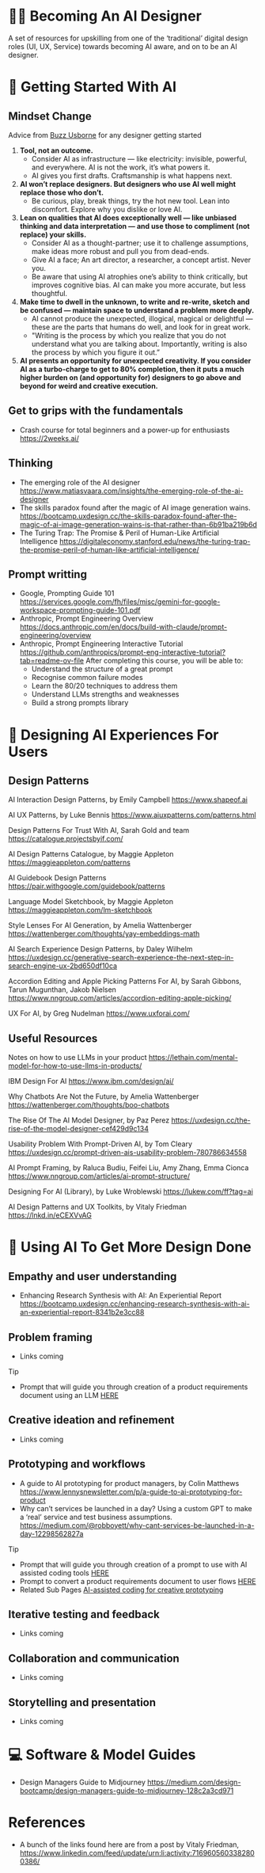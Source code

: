 # 🧑‍🎨 Becoming An AI Designer

A set of resources for upskilling from one of the ‘traditional’ digital design roles (UI, UX, Service) towards becoming AI aware, and on to be an AI designer.


# 🏁 Getting Started With AI

## Mindset Change
Advice from [Buzz Usborne](https://www.linkedin.com/in/buzz/) for any designer getting started

1. **Tool, not an outcome.**
    - Consider AI as infrastructure — like electricity: invisible, powerful, and everywhere. AI is not the work, it’s what powers it.
    - AI gives you first drafts. Craftsmanship is what happens next.
2. **AI won’t replace designers. But designers who use AI well might replace those who don’t.**
    - Be curious, play, break things, try the hot new tool. Lean into discomfort. Explore why you dislike or love AI.
3. **Lean on qualities that AI does exceptionally well — like unbiased thinking and data interpretation — and use those to compliment (not replace) your skills.**
    - Consider AI as a thought-partner; use it to challenge assumptions, make ideas more robust and pull you from dead-ends.
    - Give AI a face; An art director, a researcher, a concept artist. Never you.
    - Be aware that using AI atrophies one’s ability to think critically, but improves cognitive bias. AI can make you more accurate, but less thoughtful.
4. **Make time to dwell in the unknown, to write and re-write, sketch and be confused — maintain space to understand a problem more deeply.**
    - AI cannot produce the unexpected, illogical, magical or delightful — these are the parts that humans do well, and look for in great work.
    - "Writing is the process by which you realize that you do not understand what you are talking about. Importantly, writing is also the process by which you figure it out.”
5. **AI presents an opportunity for unexpected creativity. If you consider AI as a turbo-charge to get to 80% completion, then it puts a much higher burden on (and opportunity for) designers to go above and beyond for weird and creative execution.**

## Get to grips with the fundamentals
- Crash course for total beginners and a power-up for enthusiasts https://2weeks.ai/

## Thinking
- The emerging role of the AI designer https://www.matiasvaara.com/insights/the-emerging-role-of-the-ai-designer
- The skills paradox found after the magic of AI image generation wains. https://bootcamp.uxdesign.cc/the-skills-paradox-found-after-the-magic-of-ai-image-generation-wains-is-that-rather-than-6b91ba219b6d
- The Turing Trap: The Promise & Peril of Human-Like Artificial Intelligence https://digitaleconomy.stanford.edu/news/the-turing-trap-the-promise-peril-of-human-like-artificial-intelligence/

## Prompt writting
- Google, Prompting Guide 101 https://services.google.com/fh/files/misc/gemini-for-google-workspace-prompting-guide-101.pdf
- Anthropic, Prompt Engineering Overview https://docs.anthropic.com/en/docs/build-with-claude/prompt-engineering/overview
- Anthropic, Prompt Engineering Interactive Tutorial https://github.com/anthropics/prompt-eng-interactive-tutorial?tab=readme-ov-file After completing this course, you will be able to:
  - Understand the structure of a great prompt
  - Recognise common failure modes
  - Learn the 80/20 techniques to address them
  - Understand LLMs strengths and weaknesses
  - Build a strong prompts library

# 🤷 Designing AI Experiences For Users

## Design Patterns

AI Interaction Design Patterns, by Emily Campbell
https://www.shapeof.ai

AI UX Patterns, by Luke Bennis
https://www.aiuxpatterns.com/patterns.html

Design Patterns For Trust With AI, Sarah Gold and team
https://catalogue.projectsbyif.com/

AI Design Patterns Catalogue, by Maggie Appleton
https://maggieappleton.com/patterns

AI Guidebook Design Patterns
https://pair.withgoogle.com/guidebook/patterns

Language Model Sketchbook, by Maggie Appleton
https://maggieappleton.com/lm-sketchbook

Style Lenses For AI Generation, by Amelia Wattenberger
https://wattenberger.com/thoughts/yay-embeddings-math

AI Search Experience Design Patterns, by Daley Wilhelm
https://uxdesign.cc/generative-search-experience-the-next-step-in-search-engine-ux-2bd650df10ca

Accordion Editing and Apple Picking Patterns For AI, by Sarah Gibbons, Tarun Mugunthan, Jakob Nielsen
https://www.nngroup.com/articles/accordion-editing-apple-picking/

UX For AI, by Greg Nudelman
https://www.uxforai.com/

## Useful Resources

Notes on how to use LLMs in your product https://lethain.com/mental-model-for-how-to-use-llms-in-products/

IBM Design For AI https://www.ibm.com/design/ai/

Why Chatbots Are Not the Future, by Amelia Wattenberger
https://wattenberger.com/thoughts/boo-chatbots

The Rise Of The AI Model Designer, by Paz Perez
https://uxdesign.cc/the-rise-of-the-model-designer-cef429d9c134

Usability Problem With Prompt-Driven AI, by Tom Cleary
https://uxdesign.cc/prompt-driven-ais-usability-problem-780786634558

AI Prompt Framing, by Raluca Budiu, Feifei Liu, Amy Zhang, Emma Cionca
https://www.nngroup.com/articles/ai-prompt-structure/

Designing For AI (Library), by Luke Wroblewski
https://lukew.com/ff?tag=ai

AI Design Patterns and UX Toolkits, by Vitaly Friedman
https://lnkd.in/eCEXVvAG


# 🦾 Using AI To Get More Design Done

## Empathy and user understanding 
- Enhancing Research Synthesis with AI: An Experiential Report https://bootcamp.uxdesign.cc/enhancing-research-synthesis-with-ai-an-experiential-report-8341b2e3cc88

## Problem framing
- Links coming

> [!TIP]
> - Prompt that will guide you through creation of a product requirements document using an LLM [HERE](https://github.com/robboyett/Becoming-an-AI-designer/blob/main/Reference%20prompts.md#zero-to-prd-guided-creation)

## Creative ideation and refinement
- Links coming

## Prototyping and workflows
- A guide to AI prototyping for product managers, by Colin Matthews https://www.lennysnewsletter.com/p/a-guide-to-ai-prototyping-for-product
- Why can’t services be launched in a day? Using a custom GPT to make a ‘real’ service and test business assumptions. https://medium.com/@robboyett/why-cant-services-be-launched-in-a-day-12298562827a

> [!TIP]
> - Prompt that will guide you through creation of a prompt to use with AI assisted coding tools [HERE](https://github.com/robboyett/Becoming-an-AI-designer/blob/main/Reference%20prompts.md#generate-prompts-for-ai-prototyping-tools-guided-creation)
> - Prompt to convert a product requirements document to user flows [HERE](https://github.com/robboyett/Becoming-an-AI-designer/blob/main/Reference%20prompts.md#convert-a-prd-to-user-flows)
> - Related Sub Pages [AI-assisted coding for creative prototyping](/AI-assisted%20coding%20for%20creative%20prototyping.md)

## Iterative testing and feedback  
- Links coming

## Collaboration and communication 
- Links coming 

## Storytelling and presentation
- Links coming

# 💻 Software & Model Guides
- Design Managers Guide to Midjourney https://medium.com/design-bootcamp/design-managers-guide-to-midjourney-128c2a3cd971

# References
- A bunch of the links found here are from a post by Vitaly Friedman, https://www.linkedin.com/feed/update/urn:li:activity:7169605603382800386/
